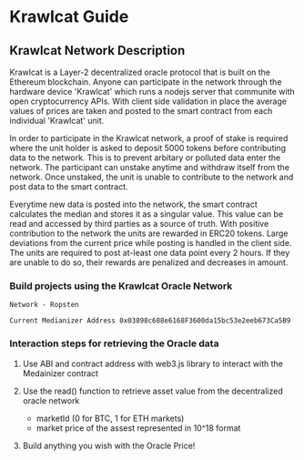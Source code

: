 # Krawlcat Guide 

## Krawlcat Network Description 

Krawlcat is a Layer-2 decentralized oracle protocol that is built on the Ethereum blockchain. Anyone can participate in the network through the hardware device 'Krawlcat' which runs a nodejs server that communite with open cryptocurrency APIs. With client side validation in place the average values of prices are taken and posted to the smart contract from each individual 'Krawlcat' unit.

In order to participate in the Krawlcat network, a proof of stake is required where the unit holder is asked to deposit 5000 tokens before contributing data to the network. This is to prevent arbitary or polluted data enter the network. The participant can unstake anytime and withdraw itself from the network. Once unstaked, the unit is unable to contribute to the network and post data to the smart contract.

Everytime new data is posted into the network, the smart contract calculates the median and stores it as a singular value. This value can be read and accessed by third parties as a source of truth. With positive contribution to the network the units are rewarded in ERC20 tokens. Large deviations from the current price while posting is handled in the client side. The units are required to post at-least one data point every 2 hours. If they are unable to do so, their rewards are penalized and decreases in amount.

### Build projects using the Krawlcat Oracle Network 

```
Network - Ropsten 

Current Medianizer Address 0x03898c688e6168F3600da15bc53e2eeb673Ca5B9
```

### Interaction steps for retrieving the Oracle data 


1. Use ABI and contract address with web3.js library to interact with the Medainizer contract 

2. Use the read() function to retrieve asset value from the decentralized oracle network
    -  marketId (0 for BTC, 1 for ETH markets)
    -  market price of the assest represented in 10^18 format 

3. Build anything you wish with the Oracle Price! 





